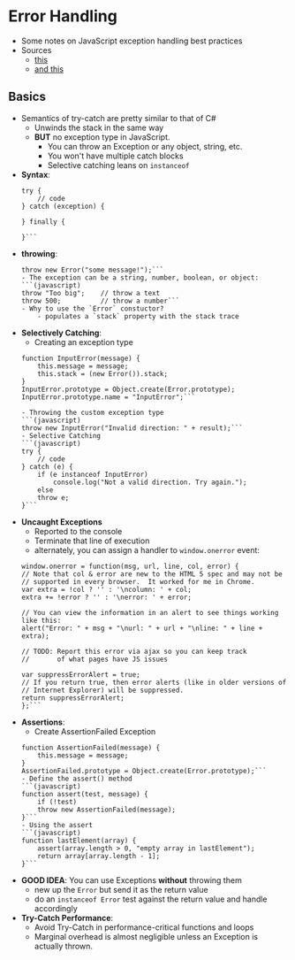 Error Handling
====================
- Some notes on JavaScript exception handling best practices
- Sources
    - [this](http://www.javascriptkit.com/javatutors/trycatch2.shtml)
    - [and this](https://www.nczonline.net/blog/2009/03/10/the-art-of-throwing-javascript-errors-part-2/)    
 
## Basics
- Semantics of try-catch are pretty similar to that of C# 
    - Unwinds the stack in the same way
    - **BUT** no exception type in JavaScript.  
        - You can throw an Exception or any object, string, etc.
        - You won't have multiple catch blocks
        - Selective catching leans on `instanceof`
- **Syntax**:
    ```(javascript)
    try {
        // code    
    } catch (exception) {
        
    } finally {
        
    }```
- **throwing**:
    ```(javascript)
    throw new Error("some message!");```
    - The exception can be a string, number, boolean, or object:
    ```(javascript)
    throw "Too big";    // throw a text
    throw 500;          // throw a number```
    - Why to use the `Error` constuctor?
        - populates a `stack` property with the stack trace
- **Selectively Catching**:
    - Creating an exception type
    ```(javascript)
    function InputError(message) {
        this.message = message;
        this.stack = (new Error()).stack;
    }
    InputError.prototype = Object.create(Error.prototype);
    InputError.prototype.name = "InputError";```
    
    - Throwing the custom exception type
    ```(javascript)
    throw new InputError("Invalid direction: " + result);```
    - Selective Catching
    ```(javascript)
    try {
        // code    
    } catch (e) {
        if (e instanceof InputError)
            console.log("Not a valid direction. Try again.");
        else
        throw e;
    }```
- **Uncaught Exceptions**
    - Reported to the console
    - Terminate that line of execution
    - alternately, you can assign a handler to `window.onerror` event:
    ```(javascript)
    window.onerror = function(msg, url, line, col, error) {
    // Note that col & error are new to the HTML 5 spec and may not be 
    // supported in every browser.  It worked for me in Chrome.
    var extra = !col ? '' : '\ncolumn: ' + col;
    extra += !error ? '' : '\nerror: ' + error;

    // You can view the information in an alert to see things working like this:
    alert("Error: " + msg + "\nurl: " + url + "\nline: " + line + extra);

    // TODO: Report this error via ajax so you can keep track
    //       of what pages have JS issues

    var suppressErrorAlert = true;
    // If you return true, then error alerts (like in older versions of 
    // Internet Explorer) will be suppressed.
    return suppressErrorAlert;
    };```
- **Assertions**:
    - Create AssertionFailed Exception
    ```(javascript)
    function AssertionFailed(message) {
        this.message = message;
    }
    AssertionFailed.prototype = Object.create(Error.prototype);```
    - Define the assert() method  
    ```(javascript)    
    function assert(test, message) {
        if (!test)
        throw new AssertionFailed(message);
    }```
    - Using the assert
    ```(javascript)
    function lastElement(array) {
        assert(array.length > 0, "empty array in lastElement");
        return array[array.length - 1];
    }```
- **GOOD IDEA**: You can use Exceptions **without** throwing them
    - new up the `Error` but send it as the return value
    - do an `instanceof Error` test against the return value and handle accordingly
-  **Try-Catch Performance**:
    - Avoid Try-Catch in performance-critical functions and loops
    - Marginal overhead is almost negligible unless an Exception is actually thrown.
   